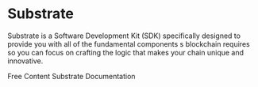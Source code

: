 # Substrate

Substrate is a Software Development Kit (SDK) specifically designed to provide you with all of the fundamental components s blockchain requires so you can focus on crafting the logic that makes your chain unique and innovative. 

<ResourceGroupTitle>Free Content</ResourceGroupTitle>
<BadgeLink colorScheme='yellow' badgeText='Read' href='https://docs.substrate.io/quick-start/'>Substrate Documentation</BadgeLink>